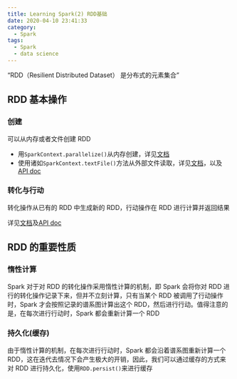 ```yaml
---
title: Learning Spark(2) RDD基础
date: 2020-04-10 23:41:33
category:
  - Spark
tags:
  - Spark
  - data science
---
```


“RDD（Resilient Distributed Dataset） 是分布式的元素集合”

<!-- more -->

## RDD 基本操作

### 创建

可以从内存或者文件创建 RDD

- 用`SparkContext.parallelize()`从内存创建，详见[文档](http://spark.apache.org/docs/latest/rdd-programming-guide.html#parallelized-collections)
- 使用诸如`SparkContext.textFile()`方法从外部文件读取，详见[文档](http://spark.apache.org/docs/latest/rdd-programming-guide.html#external-datasets)，以及[API doc](http://spark.apache.org/docs/latest/api/python/pyspark.html#pyspark.SparkContext)

### 转化与行动

转化操作从已有的 RDD 中生成新的 RDD，行动操作在 RDD 进行计算并返回结果

详见[文档](http://spark.apache.org/docs/latest/rdd-programming-guide.html#rdd-operations)及[API doc](http://spark.apache.org/docs/latest/api/python/pyspark.html#pyspark.RDD)

## RDD 的重要性质

### 惰性计算

Spark 对于对 RDD 的转化操作采用惰性计算的机制，即 Spark 会将你对 RDD 进行的转化操作记录下来，但并不立刻计算，只有当某个 RDD 被调用了行动操作时，Spark 才会按照记录的谱系图计算出这个 RDD，然后进行行动。值得注意的是，在每次进行行动时，Spark 都会重新计算一个 RDD

### 持久化(缓存)

由于惰性计算的机制，在每次进行行动时，Spark 都会沿着谱系图重新计算一个 RDD，这在迭代去情况下会产生极大的开销，因此，我们可以通过缓存的方式来对 RDD 进行持久化，使用`RDD.persist()`来进行缓存
